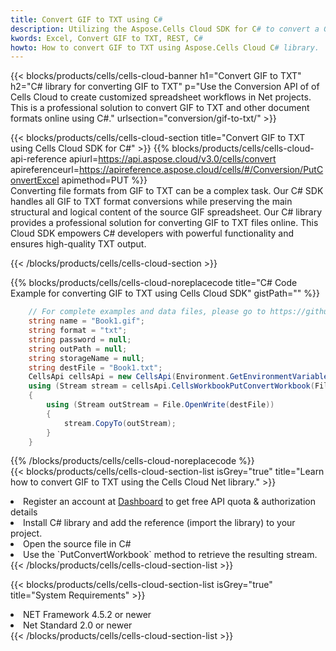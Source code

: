 ```yaml
---
title: Convert GIF to TXT using C# 
description: Utilizing the Aspose.Cells Cloud SDK for C# to convert a GIF format file to a TXT format file. 
kwords: Excel, Convert GIF to TXT, REST, C#
howto: How to convert GIF to TXT using Aspose.Cells Cloud C# library.
---
```



{{< blocks/products/cells/cells-cloud-banner h1="Convert GIF to TXT" h2="C# library for converting GIF to TXT" p="Use the Conversion API of of Cells Cloud to create customized spreadsheet workflows in Net projects. This is a professional solution to convert GIF to TXT and other document formats online using C#." urlsection="conversion/gif-to-txt/" >}}

{{< blocks/products/cells/cells-cloud-section  title="Convert GIF to TXT using Cells Cloud SDK for C#" >}}
{{% blocks/products/cells/cells-cloud-api-reference  apiurl=https://api.aspose.cloud/v3.0/cells/convert  apireferenceurl=https://apireference.aspose.cloud/cells/#/Conversion/PutConvertExcel  apimethod=PUT %}}
<br/>
Converting file formats from GIF to TXT can be a complex task. Our C# SDK handles all GIF to TXT format conversions while preserving the main structural and logical content of the source GIF spreadsheet. Our C# library provides a professional solution for converting GIF to TXT files online. This Cloud SDK empowers C# developers with powerful functionality and ensures high-quality TXT output.

{{< /blocks/products/cells/cells-cloud-section >}}

{{% blocks/products/cells/cells-cloud-noreplacecode title="C# Code Example for converting GIF to TXT using Cells Cloud SDK" gistPath="" %}}
 
```cs
    // For complete examples and data files, please go to https://github.com/aspose-cells-cloud/aspose-cells-cloud-dotnet/
    string name = "Book1.gif";
    string format = "txt";
    string password = null;
    string outPath = null;
    string storageName = null;
    string destFile = "Book1.txt";
    CellsApi cellsApi = new CellsApi(Environment.GetEnvironmentVariable("ProductClientId"), Environment.GetEnvironmentVariable("ProductClientSecret"));
    using (Stream stream = cellsApi.CellsWorkbookPutConvertWorkbook(File.OpenRead(name), format, password, outPath, storageName))
    {
        using (Stream outStream = File.OpenWrite(destFile))
        {
            stream.CopyTo(outStream);
        }
    }
```
 
{{% /blocks/products/cells/cells-cloud-noreplacecode  %}}
<br/>
{{< blocks/products/cells/cells-cloud-section-list isGrey="true"  title="Learn how to convert GIF to TXT using the Cells Cloud Net library." >}}
<li>Register an account at <a href="https://dashboard.aspose.cloud/">Dashboard</a> to get free API quota & authorization details</li>
<li>Install C# library and add the reference (import the library) to your project.</li>
<li>Open the source file in C#</li>
<li>Use the `PutConvertWorkbook` method to retrieve the resulting stream.</li>
{{< /blocks/products/cells/cells-cloud-section-list >}}

{{< blocks/products/cells/cells-cloud-section-list isGrey="true"  title="System Requirements" >}}
<li>NET Framework 4.5.2 or newer</li>
<li>Net Standard 2.0 or newer</li>
{{< /blocks/products/cells/cells-cloud-section-list >}}
